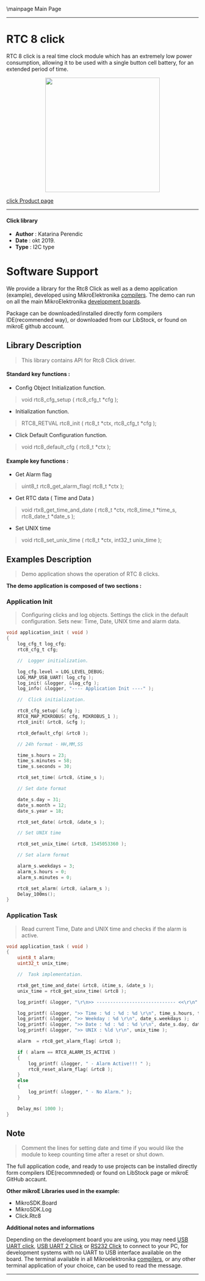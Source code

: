 \mainpage Main Page
 
 

---
# RTC 8 click

RTC 8 click is a real time clock module which has an extremely low power consumption, allowing it to be used with a single button cell battery, for an extended period of time. 

<p align="center">
  <img src="https://download.mikroe.com/images/click_for_ide/rtc8_click.png" height=300px>
</p>

[click Product page](https://www.mikroe.com/rtc-8-click)

---


#### Click library 

- **Author**        : Katarina Perendic
- **Date**          : okt 2019.
- **Type**          : I2C type


# Software Support

We provide a library for the Rtc8 Click 
as well as a demo application (example), developed using MikroElektronika 
[compilers](https://shop.mikroe.com/compilers). 
The demo can run on all the main MikroElektronika [development boards](https://shop.mikroe.com/development-boards).

Package can be downloaded/installed directly form compilers IDE(recommended way), or downloaded from our LibStock, or found on mikroE github account. 

## Library Description

> This library contains API for Rtc8 Click driver.

#### Standard key functions :

- Config Object Initialization function.
> void rtc8_cfg_setup ( rtc8_cfg_t *cfg ); 
 
- Initialization function.
> RTC8_RETVAL rtc8_init ( rtc8_t *ctx, rtc8_cfg_t *cfg );

- Click Default Configuration function.
> void rtc8_default_cfg ( rtc8_t *ctx );


#### Example key functions :

- Get Alarm flag
> uint8_t rtc8_get_alarm_flag( rtc8_t *ctx );
 
- Get RTC data ( Time and Data )
> void rtx8_get_time_and_date ( rtc8_t *ctx, rtc8_time_t *time_s, rtc8_date_t *date_s );

- Set UNIX time
> void rtc8_set_unix_time ( rtc8_t *ctx, int32_t unix_time );

## Examples Description

> Demo application shows the operation of RTC 8 clicks.

**The demo application is composed of two sections :**

### Application Init 

> Configuring clicks and log objects.
> Settings the click in the default configuration.
> Sets new: Time, Date, UNIX time and alarm data.

```c
void application_init ( void )
{
    log_cfg_t log_cfg;
    rtc8_cfg_t cfg;

    //  Logger initialization.

    log_cfg.level = LOG_LEVEL_DEBUG;
    LOG_MAP_USB_UART( log_cfg );
    log_init( &logger, &log_cfg );
    log_info( &logger, "---- Application Init ----" );

    //  Click initialization.

    rtc8_cfg_setup( &cfg );
    RTC8_MAP_MIKROBUS( cfg, MIKROBUS_1 );
    rtc8_init( &rtc8, &cfg );

    rtc8_default_cfg( &rtc8 );

    // 24h format - HH,MM,SS

    time_s.hours = 23;
    time_s.minutes = 58;
    time_s.seconds = 30;

    rtc8_set_time( &rtc8, &time_s );

    // Set date format

    date_s.day = 31;
    date_s.month = 12;
    date_s.year = 18;

    rtc8_set_date( &rtc8, &date_s );

    // Set UNIX time

    rtc8_set_unix_time( &rtc8, 1545053360 );

    // Set alarm format

    alarm_s.weekdays = 3;
    alarm_s.hours = 0;
    alarm_s.minutes = 0;

    rtc8_set_alarm( &rtc8, &alarm_s );
    Delay_100ms();
} 
```

### Application Task

> Read current Time, Date and UNIX time and checks if the alarm is active.

```c
void application_task ( void )
{
    uint8_t alarm;
    uint32_t unix_time;

    //  Task implementation.

    rtx8_get_time_and_date( &rtc8, &time_s, &date_s );
    unix_time = rtc8_get_uinx_time( &rtc8 );

    log_printf( &logger, "\r\n>> ----------------------------- <<\r\n" );

    log_printf( &logger, ">> Time : %d : %d : %d \r\n", time_s.hours, time_s.minutes, time_s.seconds );
    log_printf( &logger, ">> Weekday : %d \r\n", date_s.weekdays );
    log_printf( &logger, ">> Date : %d : %d : %d \r\n", date_s.day, date_s.month, date_s.year );
    log_printf( &logger, ">> UNIX : %ld \r\n", unix_time );

    alarm  = rtc8_get_alarm_flag( &rtc8 );

    if ( alarm == RTC8_ALARM_IS_ACTIVE )
    {
        log_printf( &logger, " - Alarm Active!!! " );
        rtc8_reset_alarm_flag( &rtc8 );
    }
    else
    {
        log_printf( &logger, " - No Alarm." );
    }

    Delay_ms( 1000 );
}
```

## Note

> Comment the lines for setting date and time if you would like the 
> module to keep counting time after a reset or shut down.

The full application code, and ready to use projects can be  installed directly form compilers IDE(recommneded) or found on LibStock page or mikroE GitHub accaunt.

**Other mikroE Libraries used in the example:** 

- MikroSDK.Board
- MikroSDK.Log
- Click.Rtc8

**Additional notes and informations**

Depending on the development board you are using, you may need 
[USB UART click](https://shop.mikroe.com/usb-uart-click), 
[USB UART 2 Click](https://shop.mikroe.com/usb-uart-2-click) or 
[RS232 Click](https://shop.mikroe.com/rs232-click) to connect to your PC, for 
development systems with no UART to USB interface available on the board. The 
terminal available in all Mikroelektronika 
[compilers](https://shop.mikroe.com/compilers), or any other terminal application 
of your choice, can be used to read the message.



---
